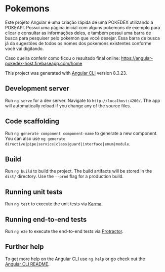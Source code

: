 # Pokemons

Este projeto Angular é uma criação rápida de uma POKEDEX utilizando a POKEAPI. Possui uma página inicial com alguns pokemons de exemplo para clicar e consultar as informações deles, e também possui uma barra de busca para pesquiser pelo pokemon que você desejar. Essa barra de busca já da sugestões de todos os nomes dos pokemons existentes conforme você vai digitando.

Caso queira conferir como ficou o resultado final online:
https://angular-pokedex-host.firebaseapp.com/home

This project was generated with [Angular CLI](https://github.com/angular/angular-cli) version 8.3.23.

## Development server

Run `ng serve` for a dev server. Navigate to `http://localhost:4200/`. The app will automatically reload if you change any of the source files.

## Code scaffolding

Run `ng generate component component-name` to generate a new component. You can also use `ng generate directive|pipe|service|class|guard|interface|enum|module`.

## Build

Run `ng build` to build the project. The build artifacts will be stored in the `dist/` directory. Use the `--prod` flag for a production build.

## Running unit tests

Run `ng test` to execute the unit tests via [Karma](https://karma-runner.github.io).

## Running end-to-end tests

Run `ng e2e` to execute the end-to-end tests via [Protractor](http://www.protractortest.org/).

## Further help

To get more help on the Angular CLI use `ng help` or go check out the [Angular CLI README](https://github.com/angular/angular-cli/blob/master/README.md).
